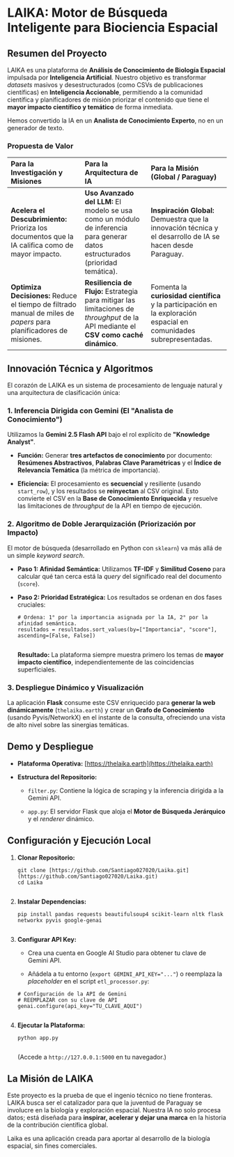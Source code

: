 
# LAIKA: Motor de Búsqueda Inteligente para Biociencia Espacial

## Resumen del Proyecto

LAIKA es una plataforma de **Análisis de Conocimiento de Biología Espacial** impulsada por **Inteligencia Artificial**. Nuestro objetivo es transformar *datasets* masivos y desestructurados (como CSVs de publicaciones científicas) en **Inteligencia Accionable**, permitiendo a la comunidad científica y planificadores de misión priorizar el contenido que tiene el **mayor impacto científico y temático** de forma inmediata.

Hemos convertido la IA en un **Analista de Conocimiento Experto**, no en un generador de texto.

### Propuesta de Valor

| **Para la Investigación y Misiones** | **Para la Arquitectura de IA** | **Para la Misión (Global / Paraguay)** |
| :--- | :--- | :--- |
| **Acelera el Descubrimiento:** Prioriza los documentos que la IA califica como de mayor impacto. | **Uso Avanzado del LLM:** El modelo se usa como un módulo de inferencia para generar datos estructurados (prioridad temática). | **Inspiración Global:** Demuestra que la innovación técnica y el desarrollo de IA se hacen desde Paraguay. |
| **Optimiza Decisiones:** Reduce el tiempo de filtrado manual de miles de *papers* para planificadores de misiones. | **Resiliencia de Flujo:** Estrategia para mitigar las limitaciones de *throughput* de la API mediante el **CSV como caché dinámico**. | Fomenta la **curiosidad científica** y la participación en la exploración espacial en comunidades subrepresentadas. |

## Innovación Técnica y Algoritmos

El corazón de LAIKA es un sistema de procesamiento de lenguaje natural y una arquitectura de clasificación única:

### 1\. Inferencia Dirigida con Gemini (El "Analista de Conocimiento")

Utilizamos la **Gemini 2.5 Flash API** bajo el rol explícito de **"Knowledge Analyst"**.

  * **Función:** Generar **tres artefactos de conocimiento** por documento: **Resúmenes Abstractivos**, **Palabras Clave Paramétricas** y el **Índice de Relevancia Temática** (la métrica de importancia).

  * **Eficiencia:** El procesamiento es **secuencial** y resiliente (usando `start_row`), y los resultados se **reinyectan** al CSV original. Esto convierte el CSV en la **Base de Conocimiento Enriquecida** y resuelve las limitaciones de *throughput* de la API en tiempo de ejecución.

### 2\. Algoritmo de Doble Jerarquización (Priorización por Impacto)

El motor de búsqueda (desarrollado en Python con `sklearn`) va más allá de un simple *keyword search*.

  * **Paso 1: Afinidad Semántica:** Utilizamos **TF-IDF** y **Similitud Coseno** para calcular qué tan cerca está la *query* del significado real del documento (`score`).

  * **Paso 2: Prioridad Estratégica:** Los resultados se ordenan en dos fases cruciales:

    ```
    # Ordena: 1° por la importancia asignada por la IA, 2° por la afinidad semántica.
    resultados = resultados.sort_values(by=["Importancia", "score"], ascending=[False, False])


    ```

    **Resultado:** La plataforma siempre muestra primero los temas de **mayor impacto científico**, independientemente de las coincidencias superficiales.

### 3\. Despliegue Dinámico y Visualización

La aplicación **Flask** consume este CSV enriquecido para **generar la web dinámicamente** (`thelaika.earth`) y crear un **Grafo de Conocimiento** (usando Pyvis/NetworkX) en el instante de la consulta, ofreciendo una vista de alto nivel sobre las sinergias temáticas.

## Demo y Despliegue

  * **Plataforma Operativa:** [https://thelaika.earth](https://thelaika.earth)

  * **Estructura del Repositorio:**

      * `filter.py`: Contiene la lógica de scraping y la inferencia dirigida a la Gemini API.

      * `app.py`: El servidor Flask que aloja el **Motor de Búsqueda Jerárquico** y el *renderer* dinámico.

## Configuración y Ejecución Local

1.  **Clonar Repositorio:**

    ```
    git clone [https://github.com/Santiago027020/Laika.git](https://github.com/Santiago027020/Laika.git)
    cd Laika


    ```

2.  **Instalar Dependencias:**

    ```
    pip install pandas requests beautifulsoup4 scikit-learn nltk flask networkx pyvis google-genai


    ```

3.  **Configurar API Key:**

      * Crea una cuenta en Google AI Studio para obtener tu clave de Gemini API.

      * Añádela a tu entorno (`export GEMINI_API_KEY="..."`) o reemplaza la *placeholder* en el script `etl_processor.py`:

    <!-- end list -->

    ```
    # Configuración de la API de Gemini
    # REEMPLAZAR con su clave de API
    genai.configure(api_key="TU_CLAVE_AQUI") 


    ```

4.  **Ejecutar la Plataforma:**

    ```
    python app.py


    ```

    (Accede a `http://127.0.0.1:5000` en tu navegador.)

## La Misión de LAIKA

Este proyecto es la prueba de que el ingenio técnico no tiene fronteras. LAIKA busca ser el catalizador para que la juventud de Paraguay se involucre en la biología y exploración espacial. Nuestra IA no solo procesa datos; está diseñada para **inspirar, acelerar y dejar una marca** en la historia de la contribución científica global.

Laika es una aplicación creada para aportar al desarrollo de la biología espacial, sin fines comerciales.

